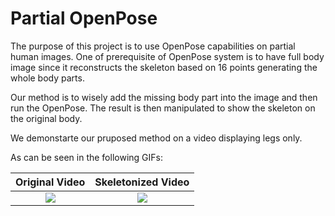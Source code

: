 # Partial OpenPose

The purpose of this project is to use OpenPose capabilities on partial human images.
One of prerequisite of OpenPose system is to have full body image since it reconstructs the skeleton based on 16 points generating the whole body parts.

Our method is to wisely add the missing body part into the image and then run the OpenPose.
The result is then manipulated to show the skeleton on the original body.

We demonstarte our pruposed method on a video displaying legs only.

As can be seen in the following GIFs:

Original Video            |  Skeletonized Video
:-------------------------:|:-------------------------:
![](https://github.com/DeJaVoo/partial-openpose/blob/master/site/walking.gif) |  ![](https://github.com/DeJaVoo/partial-openpose/blob/master/site/waling-skeleton.gif)
